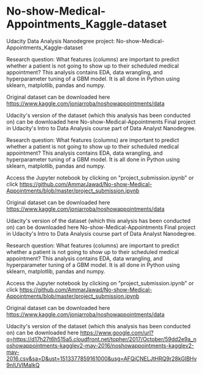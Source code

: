 # No-show-Medical-Appointments_Kaggle-dataset
Udacity Data Analysis Nanodegree project: No-show-Medical-Appointments_Kaggle-dataset

Research question: What features (columns) are important to predict whether a patient is not going to show up to their scheduled medical appointment?
This analysis contains EDA, data wrangling, and hyperparameter tuning of a GBM model. It is all done in Python using sklearn, matplotlib, pandas and numpy.

Original dataset can be downloaded here https://www.kaggle.com/joniarroba/noshowappointments/data

Udacity's version of the dataset (which this analysis has been conducted on) can be downloaded here
No-show-Medical-Appointments
Final project in Udacity's Intro to Data Analysis course part of Data Analyst Nanodegree.

Research question: What features (columns) are important to predict whether a patient is not going to show up to their scheduled medical appointment?
This analysis contains EDA, data wrangling, and hyperparameter tuning of a GBM model. It is all done in Python using sklearn, matplotlib, pandas and numpy.

Access the Jupyter notebook by clicking on "project_submission.ipynb" or click https://github.com/AmmarJawad/No-show-Medical-Appointments/blob/master/project_submission.ipynb

Original dataset can be downloaded here https://www.kaggle.com/joniarroba/noshowappointments/data

Udacity's version of the dataset (which this analysis has been conducted on) can be downloaded here No-show-Medical-Appointments
Final project in Udacity's Intro to Data Analysis course part of Data Analyst Nanodegree.

Research question: What features (columns) are important to predict whether a patient is not going to show up to their scheduled medical appointment?
This analysis contains EDA, data wrangling, and hyperparameter tuning of a GBM model. It is all done in Python using sklearn, matplotlib, pandas and numpy.

Access the Jupyter notebook by clicking on "project_submission.ipynb" or click https://github.com/AmmarJawad/No-show-Medical-Appointments/blob/master/project_submission.ipynb

Original dataset can be downloaded here https://www.kaggle.com/joniarroba/noshowappointments/data

Udacity's version of the dataset (which this analysis has been conducted on) can be downloaded here https://www.google.com/url?q=https://d17h27t6h515a5.cloudfront.net/topher/2017/October/59dd2e9a_noshowappointments-kagglev2-may-2016/noshowappointments-kagglev2-may-2016.csv&sa=D&ust=1513377859161000&usg=AFQjCNELJtHRQ9r28kGlBHv9nIUVIMalkQ
